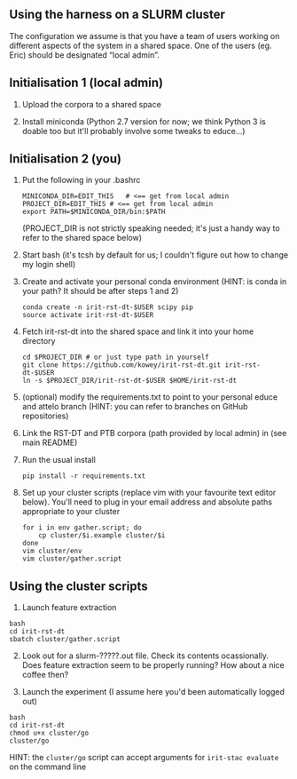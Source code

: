## Using the harness on a SLURM cluster

The configuration we assume is that you have a team of users working
on different aspects of the system in a shared space. One of the users
(eg. Eric) should be designated “local admin”.

## Initialisation 1 (local admin)

1. Upload the corpora to a shared space

2. Install miniconda (Python 2.7 version for now; we think Python 3 is
   doable too but it'll probably involve some tweaks to educe…)

## Initialisation 2 (you)

1. Put the following in your .bashrc

   ```
   MINICONDA_DIR=EDIT_THIS   # <== get from local admin
   PROJECT_DIR=EDIT_THIS # <== get from local admin
   export PATH=$MINICONDA_DIR/bin:$PATH
   ```

   (PROJECT_DIR is not strictly speaking needed; it's just a handy
   way to refer to the shared space below)

2. Start bash (it's tcsh by default for us; I couldn't figure out
   how to change my login shell)

3. Create and activate your personal conda environment
   (HINT: is conda in your path? It should be after steps 1 and 2)

      ```
      conda create -n irit-rst-dt-$USER scipy pip
      source activate irit-rst-dt-$USER
      ```

4. Fetch irit-rst-dt into the shared space and link it into your
   home directory

    ```
    cd $PROJECT_DIR # or just type path in yourself
    git clone https://github.com/kowey/irit-rst-dt.git irit-rst-dt-$USER
    ln -s $PROJECT_DIR/irit-rst-dt-$USER $HOME/irit-rst-dt
    ```

5. (optional) modify the requirements.txt to point to your personal educe
   and attelo branch (HINT: you can refer to branches on GitHub
   repositories)

6. Link the RST-DT and PTB corpora (path provided by local admin) in
   (see main README)

7. Run the usual install

   ```
   pip install -r requirements.txt
   ```

8. Set up your cluster scripts (replace vim with your favourite text
   editor below). You'll need to plug in your email address and
   absolute paths appropriate to your cluster

   ```
   for i in env gather.script; do
       cp cluster/$i.example cluster/$i
   done
   vim cluster/env
   vim cluster/gather.script
   ```

## Using the cluster scripts

1. Launch feature extraction

```
bash
cd irit-rst-dt
sbatch cluster/gather.script
```

2. Look out for a slurm-?????.out file. Check its contents ocassionally.
   Does feature extraction seem to be properly running? How about a nice
   coffee then?

3. Launch the experiment (I assume here you'd been automatically logged
   out)

```
bash
cd irit-rst-dt
chmod u+x cluster/go
cluster/go
```

HINT: the `cluster/go` script can accept arguments for `irit-stac
evaluate` on the command line
